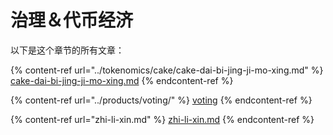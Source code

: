 # 治理＆代币经济

以下是这个章节的所有文章：

{% content-ref url="../tokenomics/cake/cake-dai-bi-jing-ji-mo-xing.md" %}
[cake-dai-bi-jing-ji-mo-xing.md](../tokenomics/cake/cake-dai-bi-jing-ji-mo-xing.md)
{% endcontent-ref %}

{% content-ref url="../products/voting/" %}
[voting](../products/voting/)
{% endcontent-ref %}

{% content-ref url="zhi-li-xin.md" %}
[zhi-li-xin.md](zhi-li-xin.md)
{% endcontent-ref %}
